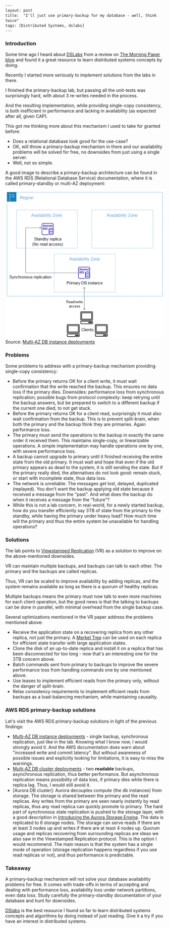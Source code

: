 ```
---
layout: post
title:  "I'll just use primary-backup for my database - well, think twice"
tags: [Distributed Systems, dslabs]
---
```

### Introduction

Some time ago I heard about [DSLabs](https://ellismichael.com/dslabs/) from a review on [The Morning Paper blog](https://blog.acolyer.org/2019/04/17/teaching-rigorous-distributed-systems-with-efficient-model-checking/) and found it a great resource to learn distributed systems concepts by doing.

Recently I started more seriously to implement solutions from the labs in there.

I finished the primary-backup lab, but passing all the unit-tests was surprisingly hard, with about 3 re-writes needed in the process.

And the resulting implementation, while providing single-copy consistency, is both inefficient in performance and lacking in availability (as expected after all, given CAP).

This got me thinking more about this mechanism I used to take for granted before:

* Does a relational database look good for the use-case?
* OK, will throw a primary-backup mechanism in there and our availability problems will be solved for free, no downsides from just using a single server.
* Well, not so simple.

A good image to describe a primary-backup architecture can be found in the AWS RDS (Relational Database Service) documentation, where it is called primary-standby or multi-AZ deployment:

![Simple primary-backup, single backup](/assets/con-multi-AZ.png)
Source: [Multi-AZ DB instance deployments](https://docs.aws.amazon.com/AmazonRDS/latest/UserGuide/Concepts.MultiAZSingleStandby.html)

### Problems

Some problems to address with a primary-backup mechanism providing single-copy consistency:

* Before the primary returns OK for a client write, it must wait confirmation that the write reached the backup. This ensures no data loss if the primary dies. Downsides: performance loss from synchronous replication; possible bugs from protocol complexity: keep retrying until the backup answers, but be prepared to switch to a different backup if the current one died, to not get stuck.
* Before the primary returns OK for a client read, surprisingly it must also wait confirmation from the backup. This is to prevent split-brain, when both the primary and the backup think they are primaries. Again performance loss.
* The primary must send the operations to the backup in exactly the same order it received them. This maintains single-copy, or linearizable operations. A simple implementation may handle operations one by one, with severe performance loss.
* A backup cannot upgrade to primary until it finished receiving the entire state from the old primary. It must wait and hope that even if the old primary appears as dead to the system, it is still sending the state. But if the primary really died, the alternatives do not look good: remain stuck, or start with incomplete state, thus data loss.
* The network is unreliable. The messages get lost, delayed, duplicated (replayed). You don't want the backup applying old state because it received a message from the "past". And what does the backup do when it receives a message from the "future"?
* While this is not a lab concern, in real-world, for a newly started backup, how do you transfer efficiently say 3TB of state from the primary to the standby, while having the primary under heavy load? How much time will the primary and thus the entire system be unavailable for handling operations?

### Solutions

The lab points to [Viewstamped Replication](https://pmg.csail.mit.edu/papers/vr-revisited.pdf) (VR) as a solution to improve on the above-mentioned downsides.

VR can maintain multiple backups, and backups can talk to each other. The primary and the backups are called replicas.

Thus, VR can be scaled to improve availability by adding replicas, and the system remains available as long as there is a quorum of healthy replicas.

Multiple backups means the primary must now talk to even more machines for each client operation, but the good news is that the talking to backups can be done in parallel, with minimal overhead from the single backup case.

Several optimizations mentioned in the VR paper address the problems mentioned above:

* Receive the application state on a recovering replica from any other replica, not just the primary. A [Merkel Tree](https://en.wikipedia.org/wiki/Merkle_tree) can be used on each replica for efficient state transfer with large application states.
* Clone the disk of an up-to-date replica and install it on a replica that has been disconnected for too long - now that's an interesting one for the 3TB concern above.
* Batch commands sent from primary to backups to improve the severe performance loss from handling commands one by one mentioned above.
* Use leases to implement efficient reads from the primary only, without the danger of split-brain.
* Relax consistency requirements to implement efficient reads from backups as a load-balancing mechanism, while maintaining causality.

### AWS RDS primary-backup solutions

Let's visit the AWS RDS primary-backup solutions in light of the previous findings:

* [Multi-AZ DB instance deployments](https://docs.aws.amazon.com/AmazonRDS/latest/UserGuide/Concepts.MultiAZSingleStandby.html) - single backup, synchronous replication, just like in the lab. Knowing what I know now, I would strongly avoid it. And the AWS documentation does warn about "increased write and commit latency". But without awareness of possible issues and explicitly looking for limitations, it is easy to miss the warnings.
* [Multi-AZ DB cluster deployments](https://docs.aws.amazon.com/AmazonRDS/latest/UserGuide/multi-az-db-clusters-concepts.html) - two **readable** backups, asynchronous replication, thus better performance. But asynchronous replication means possibility of data loss, if primary dies while there is replica lag. Thus, I would still avoid it.
* [Aurora DB cluster]: Aurora decouples compute (the db instances) from storage. The storage is shared between the primary and the read replicas. Any writes from the primary are seen nearly instantly by read replicas, thus any read replica can quickly promote to primary. The hard part of synchronous state replication is pushed to the storage layer, with a good description in [Introducing the Aurora Storage Engine](https://aws.amazon.com/blogs/database/introducing-the-aurora-storage-engine/). The data is replicated to 6 storage nodes. The storage can serve reads if there are at least 3 nodes up and writes if there are at least 4 nodes up. Quorum usage and replicas recovering from surrounding replicas are ideas we also saw in the Viewstamped Replication protocol. This is the option I would recommend. The main reason is that the system has a single mode of operation (storage replication happens regardless if you use read replicas or not), and thus performance is predictable.

### Takeaway

A primary-backup mechanism will not solve your database availability problems for free. It comes with trade-offs in terms of accepting and dealing with performance loss, availability loss under network partitions, even data loss. Study carefully the primary-standby documentation of your database and hunt for downsides.

[DSlabs](https://ellismichael.com/dslabs/) is the best resource I found so far to learn distributed systems concepts and algorithms by doing instead of just reading. Give it a try if you have an interest in distributed systems.
